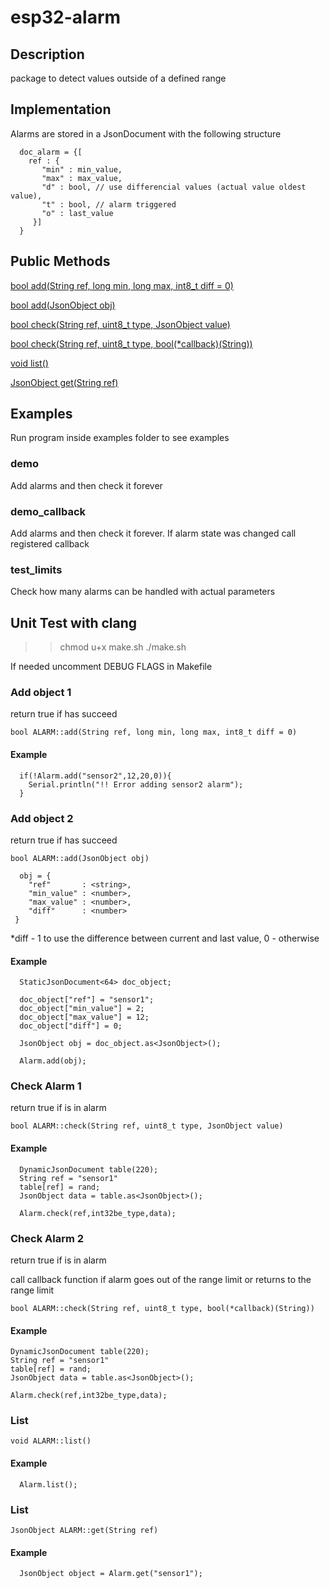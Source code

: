 # esp32-alarm

## Description
package to detect values outside of a defined range

## Implementation
Alarms are stored in a JsonDocument with the following structure
```
  doc_alarm = {[
    ref : {
       "min" : min_value,
       "max" : max_value,
       "d" : bool, // use differencial values (actual value oldest value),
       "t" : bool, // alarm triggered
       "o" : last_value
     }]
  }
```
## Public Methods
[bool add(String ref, long min, long max, int8_t diff = 0)](#Add-object-1)

[bool add(JsonObject obj)](#Add-object-2)

[bool check(String ref, uint8_t type, JsonObject value)](#Check-Alarm-1)

[bool check(String ref, uint8_t type, bool(*callback)(String))](#Check-Alarm-2)

[void list()](#List)

[JsonObject get(String ref)](#Get)

## Examples
  Run program inside examples folder to see examples
### demo
  Add alarms and then check it forever
### demo_callback
  Add alarms and then check it forever. If alarm state was changed call registered callback
### test_limits
  Check how many alarms can be handled with actual parameters

## Unit Test with clang
  >> chmod u+x make.sh
  >> ./make.sh

  If needed uncomment DEBUG FLAGS in Makefile

### Add object 1
return true if has succeed
```
bool ALARM::add(String ref, long min, long max, int8_t diff = 0)
```
#### Example
```
  if(!Alarm.add("sensor2",12,20,0)){
    Serial.println("!! Error adding sensor2 alarm");
  }
```
### Add object 2
return true if has succeed
```
bool ALARM::add(JsonObject obj)
```
```
  obj = {
    "ref"       : <string>,
    "min_value" : <number>,
    "max_value" : <number>,
    "diff"      : <number>
 }
 ```
*diff - 1 to use the difference between current and last value, 0 - otherwise

#### Example

```
  StaticJsonDocument<64> doc_object;

  doc_object["ref"] = "sensor1";
  doc_object["min_value"] = 2;
  doc_object["max_value"] = 12;
  doc_object["diff"] = 0;

  JsonObject obj = doc_object.as<JsonObject>();

  Alarm.add(obj);
```

### Check Alarm 1
return true if is in alarm
```
bool ALARM::check(String ref, uint8_t type, JsonObject value)
```
#### Example
```
  DynamicJsonDocument table(220);
  String ref = "sensor1"
  table[ref] = rand;
  JsonObject data = table.as<JsonObject>();

  Alarm.check(ref,int32be_type,data);
```

### Check Alarm 2
return true if is in alarm

call callback function if alarm goes out of the range limit or returns to the range limit
```
bool ALARM::check(String ref, uint8_t type, bool(*callback)(String))
```
#### Example
```
DynamicJsonDocument table(220);
String ref = "sensor1"
table[ref] = rand;
JsonObject data = table.as<JsonObject>();

Alarm.check(ref,int32be_type,data);
```

### List

```
void ALARM::list()
```
#### Example
```
  Alarm.list();
```

### List

```
JsonObject ALARM::get(String ref)
```
#### Example
```
  JsonObject object = Alarm.get("sensor1");
```
